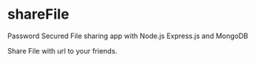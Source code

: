 # shareFile
Password Secured File sharing app with Node.js Express.js and MongoDB

Share File with url to your friends.


